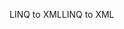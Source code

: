 <span data-ttu-id="0490e-101">LINQ to XML</span><span class="sxs-lookup"><span data-stu-id="0490e-101">LINQ to XML</span></span>